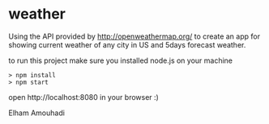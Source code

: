# weather
Using the API provided by http://openweathermap.org/ to create an app for showing current weather of any city in US and 5days forecast weather.

to run this project make sure you installed node.js on your machine 
```
> npm install
> npm start
```
open http://localhost:8080 in your browser :) 

Elham Amouhadi
